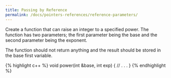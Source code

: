 ```yaml
---
title: Passing by Reference
permalink: /docs/pointers-references/reference-parameters/
---
```

Create a function that can raise an integer to a specified power. The function has two parameters; the first parameter being the base and the second parameter being the exponent. 

The function should not return anything and the result should be stored in the base first variable.

{% highlight c++ %}
void power(int &base, int exp) {
    // . . .
}
{% endhighlight %}